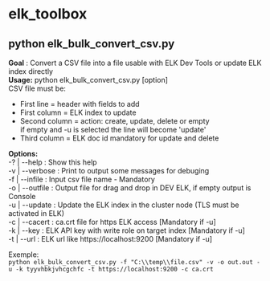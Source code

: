 # elk_toolbox
## python elk_bulk_convert_csv.py
**Goal** : Convert a CSV file into a file usable with ELK Dev Tools or update ELK index directly     
**Usage:** python elk_bulk_convert_csv.py [option]     
 CSV file must be:     
 - First line = header with fields to add     
 - First column = ELK index to update     
 - Second column = action: create, update, delete or empty     
                       if empty and -u is selected the line will become 'update'    
 - Third column = ELK doc id mandatory for update and delete    

**Options:**    
-? | --help	      : Show this help    
-v | --verbose    : Print to output some messages for debuging    
-f | --infile     : Input csv file name - Mandatory    
-o | --outfile    : Output file for drag and drop in DEV ELK, if empty output is Console    
-u | --update     : Update the ELK index in the cluster node (TLS must be activated in ELK)    
-c | --cacert     : ca.crt file for https ELK access [Mandatory if -u]    
-k | --key        : ELK API key with write role on target index [Mandatory if -u]   
-t | --url        : ELK url like https://localhost:9200 [Mandatory if -u]    

Exemple:    
```python elk_bulk_convert_csv.py -f "C:\\temp\\file.csv" -v -o out.out -u -k tyyvhbkjvhcgchfc -t https://localhost:9200 -c ca.crt```    
